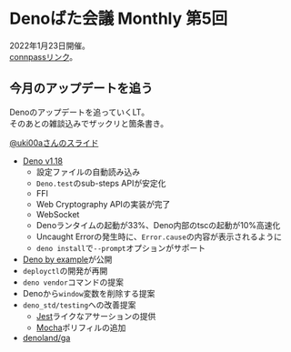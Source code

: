 # Denoばた会議 Monthly 第5回
2022年1月23日開催。  
[connpassリンク](https://deno-ja.connpass.com/event/234506/)。

## 今月のアップデートを追う
Denoのアップデートを追っていくLT。  
そのあとの雑談込みでザックリと箇条書き。

[@uki00aさんのスライド](https://uki00a.github.io/slides/denobata-2022-01-23)

- [Deno v1.18](https://deno.com/blog/v1.18)
  - 設定ファイルの自動読み込み
  - `Deno.test`のsub-steps APIが安定化
  - FFI
  - Web Cryptography APIの実装が完了
  - WebSocket
  - Denoランタイムの起動が33%、Deno内部のtscの起動が10%高速化
  - Uncaught Errorの発生時に、`Error.cause`の内容が表示されるように
  - `deno install`で`--prompt`オプションがサポート
- [Deno by example](https://examples.deno.land/)が公開
- `deployctl`の開発が再開
- `deno vendor`コマンドの提案
- Denoから`window`変数を削除する提案
- `deno_std/testing`への改善提案
  - [Jest](https://jestjs.io/ja/)ライクなアサーションの提供
  - [Mocha](https://mochajs.org/)ポリフィルの追加
- [denoland/ga](https://github.com/denoland/ga)
